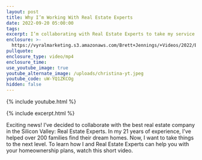 ```yaml
---
layout: post
title: Why I’m Working With Real Estate Experts
date: 2022-09-20 05:00:00
tags:
excerpt: I’m collaborating with Real Estate Experts to take my service up a notch.
enclosure: >-
  https://vyralmarketing.s3.amazonaws.com/Brett+Jennings/+Videos/2022/Brett+Jennings_New+Agent+Intro_Christina+Morales.mp4
pullquote:
enclosure_type: video/mp4
enclosure_time:
use_youtube_image: true
youtube_alternate_image: /uploads/christina-yt.jpeg
youtube_code: uW-YQ1ZKCOg
hidden: false
---
```

{% include youtube.html %}

{% include excerpt.html %}

Exciting news\! I’ve decided to collaborate with the best real estate company in the Silicon Valley: Real Estate Experts. In my 21 years of experience, I’ve helped over 200 families find their dream homes. Now, I want to take things to the next level. To learn how I and Real Estate Experts can help you with your homeownership plans, watch this short video.